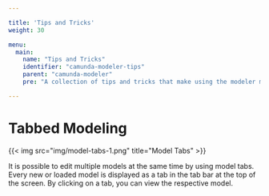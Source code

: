 ```yaml
---

title: 'Tips and Tricks'
weight: 30

menu:
  main:
    name: "Tips and Tricks"
    identifier: "camunda-modeler-tips"
    parent: "camunda-modeler"
    pre: "A collection of tips and tricks that make using the modeler most convenient."

---
```


# Tabbed Modeling

{{< img src="img/model-tabs-1.png" title="Model Tabs" >}}

It is possible to edit multiple models at the same time by using model tabs. Every new or loaded model is displayed as a tab in the tab bar at the top of the screen. By clicking on a tab, you can view the respective model.